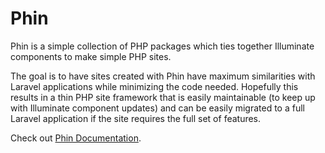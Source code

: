 # Phin

Phin is a simple collection of PHP packages which ties together Illuminate components to make simple PHP sites.

The goal is to have sites created with Phin have maximum similarities with Laravel applications while minimizing the code needed. Hopefully this results in a thin PHP site framework that is easily maintainable (to keep up with Illuminate component updates) and can be easily migrated to a full Laravel application if the site requires the full set of features.

Check out [Phin Documentation](https://brentnd.github.io/phin/).